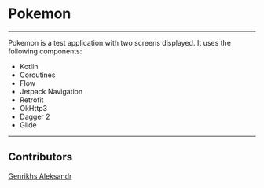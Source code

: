 # Pokemon
***
Pokemon is a test application with two screens displayed. It uses the following components:
* Kotlin
* Coroutines
* Flow
* Jetpack Navigation
* Retrofit
* OkHttp3
* Dagger 2
* Glide
***
## Contributors
[Genrikhs Aleksandr](http://github.com/GenrikhsAlexandr)